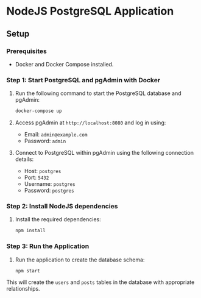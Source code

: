 # NodeJS PostgreSQL Application

## Setup

### Prerequisites
- Docker and Docker Compose installed.

### Step 1: Start PostgreSQL and pgAdmin with Docker
1. Run the following command to start the PostgreSQL database and pgAdmin:
   ```bash
   docker-compose up
   ```

2. Access pgAdmin at `http://localhost:8080` and log in using:
   - Email: `admin@example.com`
   - Password: `admin`

3. Connect to PostgreSQL within pgAdmin using the following connection details:
   - Host: `postgres`
   - Port: `5432`
   - Username: `postgres`
   - Password: `postgres`

### Step 2: Install NodeJS dependencies
1. Install the required dependencies:
   ```bash
   npm install
   ```

### Step 3: Run the Application
1. Run the application to create the database schema:
   ```bash
   npm start
   ```

This will create the `users` and `posts` tables in the database with appropriate relationships.
